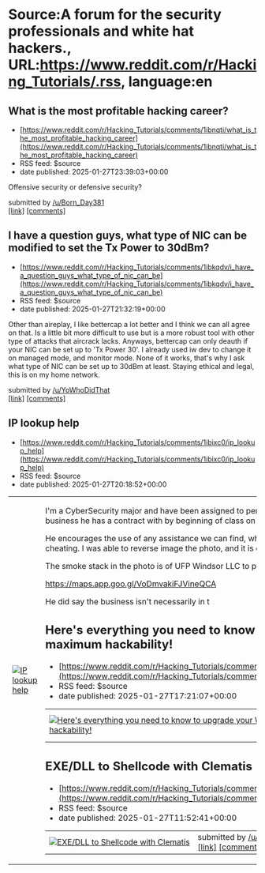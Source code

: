 # Source:A forum for the security professionals and white hat hackers., URL:https://www.reddit.com/r/Hacking_Tutorials/.rss, language:en

## What is the most profitable hacking career?
 - [https://www.reddit.com/r/Hacking_Tutorials/comments/1ibnqti/what_is_the_most_profitable_hacking_career](https://www.reddit.com/r/Hacking_Tutorials/comments/1ibnqti/what_is_the_most_profitable_hacking_career)
 - RSS feed: $source
 - date published: 2025-01-27T23:39:03+00:00

<!-- SC_OFF --><div class="md"><p>Offensive security or defensive security?</p> </div><!-- SC_ON --> &#32; submitted by &#32; <a href="https://www.reddit.com/user/Born_Day381"> /u/Born_Day381 </a> <br/> <span><a href="https://www.reddit.com/r/Hacking_Tutorials/comments/1ibnqti/what_is_the_most_profitable_hacking_career/">[link]</a></span> &#32; <span><a href="https://www.reddit.com/r/Hacking_Tutorials/comments/1ibnqti/what_is_the_most_profitable_hacking_career/">[comments]</a></span>

## I have a question guys, what type of NIC can be modified to set the Tx Power to 30dBm?
 - [https://www.reddit.com/r/Hacking_Tutorials/comments/1ibkqdv/i_have_a_question_guys_what_type_of_nic_can_be](https://www.reddit.com/r/Hacking_Tutorials/comments/1ibkqdv/i_have_a_question_guys_what_type_of_nic_can_be)
 - RSS feed: $source
 - date published: 2025-01-27T21:32:19+00:00

<!-- SC_OFF --><div class="md"><p>Other than aireplay, I like bettercap a lot better and I think we can all agree on that. Is a little bit more difficult to use but is a more robust tool with other type of attacks that aircrack lacks. Anyways, bettercap can only deauth if your NIC can be set up to &#39;Tx Power 30&#39;. I already used iw dev to change it on managed mode, and monitor mode. None of it works, that&#39;s why I ask what type of NIC can be set up to 30dBm at least. Staying ethical and legal, this is on my home network.</p> </div><!-- SC_ON --> &#32; submitted by &#32; <a href="https://www.reddit.com/user/YoWhoDidThat"> /u/YoWhoDidThat </a> <br/> <span><a href="https://www.reddit.com/r/Hacking_Tutorials/comments/1ibkqdv/i_have_a_question_guys_what_type_of_nic_can_be/">[link]</a></span> &#32; <span><a href="https://www.reddit.com/r/Hacking_Tutorials/comments/1ibkqdv/i_have_a_question_guys_what_type_of_nic_can_be/">[comments]</a></span>

## IP lookup help
 - [https://www.reddit.com/r/Hacking_Tutorials/comments/1ibixc0/ip_lookup_help](https://www.reddit.com/r/Hacking_Tutorials/comments/1ibixc0/ip_lookup_help)
 - RSS feed: $source
 - date published: 2025-01-27T20:18:52+00:00

<table> <tr><td> <a href="https://www.reddit.com/r/Hacking_Tutorials/comments/1ibixc0/ip_lookup_help/"> <img src="https://b.thumbs.redditmedia.com/fQqxEXJ91lbMM-1HcuEHzG4cB3gWOKc-75emmiU7LGA.jpg" alt="IP lookup help" title="IP lookup help" /> </a> </td><td> <!-- SC_OFF --><div class="md"><p>I&#39;m a CyberSecurity major and have been assigned to penetration team exercise. Our professor wants us to identify a business he has a contract with by beginning of class on Wednesday. He only provided two clues.</p> <p>He encourages the use of any assistance we can find, whether that be A.I or internet forums, so this isn&#39;t considered cheating. I was able to reverse image the photo, and it is of Windsor Lake in Windsor, CO. </p> <p>The smoke stack in the photo is of UFP Windsor LLC to provide a reference to the area in the photo.</p> <p><a href="https://maps.app.goo.gl/VoDmvakiFJVineQCA">https://maps.app.goo.gl/VoDmvakiFJVineQCA</a></p> <p>He did say the business isn&#39;t necessarily in t

## Here's everything you need to know to upgrade your Wi-Fi Mangoapple for maximum hackability!
 - [https://www.reddit.com/r/Hacking_Tutorials/comments/1ibehen/heres_everything_you_need_to_know_to_upgrade_your](https://www.reddit.com/r/Hacking_Tutorials/comments/1ibehen/heres_everything_you_need_to_know_to_upgrade_your)
 - RSS feed: $source
 - date published: 2025-01-27T17:21:07+00:00

<table> <tr><td> <a href="https://www.reddit.com/r/Hacking_Tutorials/comments/1ibehen/heres_everything_you_need_to_know_to_upgrade_your/"> <img src="https://preview.redd.it/ovs2x72qlkfe1.png?width=640&amp;crop=smart&amp;auto=webp&amp;s=218e0dd6a22db8a4b396baa1f74772905d836c66" alt="Here's everything you need to know to upgrade your Wi-Fi Mangoapple for maximum hackability!" title="Here's everything you need to know to upgrade your Wi-Fi Mangoapple for maximum hackability!" /> </a> </td><td> &#32; submitted by &#32; <a href="https://www.reddit.com/user/McSHUR1KEN"> /u/McSHUR1KEN </a> <br/> <span><a href="https://i.redd.it/ovs2x72qlkfe1.png">[link]</a></span> &#32; <span><a href="https://www.reddit.com/r/Hacking_Tutorials/comments/1ibehen/heres_everything_you_need_to_know_to_upgrade_your/">[comments]</a></span> </td></tr></table>

## EXE/DLL to Shellcode with Clematis
 - [https://www.reddit.com/r/Hacking_Tutorials/comments/1ib6yhd/exedll_to_shellcode_with_clematis](https://www.reddit.com/r/Hacking_Tutorials/comments/1ib6yhd/exedll_to_shellcode_with_clematis)
 - RSS feed: $source
 - date published: 2025-01-27T11:52:41+00:00

<table> <tr><td> <a href="https://www.reddit.com/r/Hacking_Tutorials/comments/1ib6yhd/exedll_to_shellcode_with_clematis/"> <img src="https://external-preview.redd.it/va3M8vUXPshJTdNVxLUNm5iIS-0yS7-fCACSEKAb-r8.jpg?width=640&amp;crop=smart&amp;auto=webp&amp;s=458196a31f14b33204d7c83922a5a1ba8ce125d7" alt="EXE/DLL to Shellcode with Clematis" title="EXE/DLL to Shellcode with Clematis" /> </a> </td><td> &#32; submitted by &#32; <a href="https://www.reddit.com/user/cybermepls"> /u/cybermepls </a> <br/> <span><a href="https://medium.com/@yua.mikanana19/unleashing-the-power-of-shellcode-converting-pe-files-to-exploit-ready-payloads-with-clematis-e0a4e93dc38f">[link]</a></span> &#32; <span><a href="https://www.reddit.com/r/Hacking_Tutorials/comments/1ib6yhd/exedll_to_shellcode_with_clematis/">[comments]</a></span> </td></tr></table>

